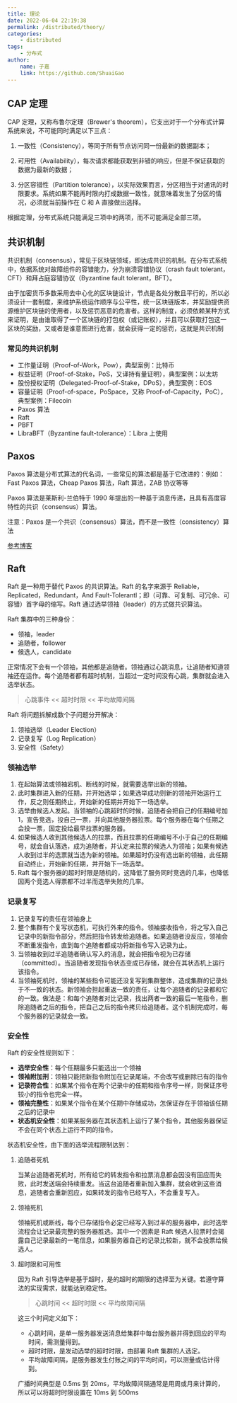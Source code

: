 ```yaml
---
title: 理论
date: 2022-06-04 22:19:38
permalink: /distributed/theory/
categories:
    - distributed
tags:
    - 分布式
author:
    name: 子嘉
    link: https://github.com/ShuaiGao
---
```


## CAP 定理

CAP 定理，又称布鲁尔定理（Brewer's theorem），它支出对于一个分布式计算系统来说，不可能同时满足以下三点：

1. 一致性（Consistency），等同于所有节点访问同一份最新的数据副本；

2. 可用性（Availability），每次请求都能获取到非错的响应，但是不保证获取的数据为最新的数据；

3. 分区容错性（Partition tolerance），以实际效果而言，分区相当于对通讯的时限要求。系统如果不能再时限内打成数据一致性，就意味着发生了分区的情况，必须就当前操作在 C 和 A 直接做出选择。

根据定理，分布式系统只能满足三项中的两项，而不可能满足全部三项。

## 共识机制

共识机制（consensus），常见于区块链领域，即达成共识的机制。在分布式系统中，依据系统对故障组件的容错能力，分为崩溃容错协议（crash fault tolerant，CFT）和拜占庭容错协议（Byzantine fault tolerant，BFT）。

由于加密货币多数采用去中心化的区块链设计，节点是各处分散且平行的，所以必须设计一套制度，来维护系统运作顺序与公平性，统一区块链版本，并奖励提供资源维护区块链的使用者，以及惩罚恶意的危害者。这样的制度，必须依赖某种方式来证明，是由谁取得了一个区块链的打包权（或记账权），并且可以获取打包这一区块的奖励，又或者是谁意图进行危害，就会获得一定的惩罚，这就是共识机制

### 常见的共识机制

-   工作量证明（Proof-of-Work，Pow），典型案例：比特币
-   权益证明（Proof-of-Stake，PoS，又译持有量证明），典型案例：以太坊
-   股份授权证明（Delegated-Proof-of-Stake，DPoS），典型案例：EOS
-   容量证明（Proof-of-space，PoSpace，又称 Proof-of-Capacity，PoC），典型案例：Filecoin
-   Paxos 算法
-   Raft
-   PBFT
-   LibraBFT（Byzantine fault-tolerance）：Libra 上使用

## Paxos

Paxos 算法是分布式算法的代名词，一些常见的算法都是基于它改进的：例如：Fast Paxos 算法，Cheap Paxos 算法，Raft 算法，ZAB 协议等等

Paxos 算法是莱斯利-兰伯特于 1990 年提出的一种基于消息传递，且具有高度容特性的共识（consensus）算法。

注意：Paxos 是一个共识（consensus）算法，而不是一致性（consistency）算法

[参考博客](https://www.cnblogs.com/linbingdong/p/6253479.html)

## Raft

Raft 是一种用于替代 Paxos 的共识算法。Raft 的名字来源于 Reliable，Replicated，Redundant，And Fault-Tolerantl；即（可靠、可复制、可冗余、可容错）首字母的缩写。Raft 通过选举领袖（leader）的方式做共识算法。

Raft 集群中的三种身份：

-   领袖，leader
-   追随者，follower
-   候选人，candidate

正常情况下会有一个领袖，其他都是追随者。领袖通过心跳消息，让追随者知道领袖还在运作。每个追随者都有超时机制，当超过一定时间没有心跳，集群就会进入选举状态。

> 心跳事件 << 超时时限 << 平均故障间隔

Raft 将问题拆解成数个子问题分开解决：

1. 领袖选举（Leader Election）
2. 记录复写（Log Replication）
3. 安全性（Safety）

### 领袖选举

1. 在起始算法或领袖宕机、断线的时候，就需要选举出新的领袖。
2. 此时集群进入新的任期，并开始选举；如果选举成功则新的领袖开始运行工作，反之则任期终止，开始新的任期并开始下一场选举。
3. 选举由候选人发起。当领袖的心跳超时的时候，追随者会把自己的任期编号加 1，宣告竞选，投自己一票，并向其他服务器拉票。每个服务器在每个任期之会投一票，固定投给最早拉票的服务器。
4. 如果候选人收到其他候选人的拉票，而且拉票的任期编号不小于自己的任期编号，就会自认落选，成为追随者，并认定来拉票的候选人为领袖；如果有候选人收到过半的选票就当选为新的领袖。如果超时仍没有选出新的领袖，此任期自动终止，开始新的任期，并开始下一场选举。
5. Raft 每个服务器的超时时限是随机的，这降低了服务同时竞选的几率，也降低因两个竞选人得票都不过半而选举失败的几率。

### 记录复写

1. 记录复写的责任在领袖身上
2. 整个集群有个复写状态机，可执行外来的指令。领袖接收指令，将之写入自己记录中的新指令部分，然后把指令转发给追随者。如果追随者没反应，领袖会不断重发指令，直到每个追随者都成功将新指令写入记录为止。
3. 当领袖收到过半追随者确认写入的消息，就会把指令视为已存储（committed）。当追随者发现指令状态变成已存储，就会在其状态机上运行该指令。
4. 当领袖死机时，领袖的某些指令可能还没复写到集群整体，造成集群的记录处于不一致的状态。新领袖会担起重返一致的责任，让每个追随者的记录都和它的一致。做法是：和每个追随者对比记录，找出两者一致的最后一笔指令，删除追随者之后的指令，把自己之后的指令拷贝给追随者。这个机制完成时，每个服务器的记录就会一致。

### 安全性

Raft 的安全性规则如下：

-   **选举安全性**：每个任期最多只能选出一个领袖
-   **领袖附加刑**：领袖只能把新指令附加在记录尾端，不会改写或删除已有的指令
-   **记录符合性**：如果某个指令在两个记录中的任期和指令序号一样，则保证序号较小的指令也完全一样。
-   **领袖完整性**：如果某个指令在某个任期中存储成功，怎保证存在于领袖该任期之后的记录中
-   **状态机安全性**：如果某服务器在其状态机上运行了某个指令，其他服务器保证不会在同个状态上运行不同的指令。

状态机安全性，由下面的选举流程限制达到：

1. 追随者死机

    当某台追随者死机时，所有给它的转发指令和拉票消息都会因没有回应而失败，此时发送端会持续重发。当这台追随者重新加入集群，就会收到这些消息，追随者会重新回应，如果转发的指令已经写入，不会重复写入。

2. 领袖死机

    领袖死机或断线，每个已存储指令必定已经写入到过半的服务器中，此时选举流程会让记录最完整的服务器胜选。其中一个因素是 Raft 候选人拉票时会揭露自己记录最新的一笔信息，如果服务器自己的记录比较新，就不会投票给候选人。

3. 超时限和可用性

    因为 Raft 引导选举是基于超时，是的超时的期限的选择至为关键。若遵守算法的实现需求，就能达到稳定性。

    > 心跳时间 << 超时时限 << 平均故障间隔

    这三个时间定义如下：

    - 心跳时间，是单一服务器发送消息给集群中每台服务器并得到回应的平均时间，需测量得到。
    - 超时时限，是发动选举的超时时限，由部署 Raft 集群的人选定。
    - 平均故障间隔，是服务器发生付账之间的平均时间，可以测量或估计得到。

    广播时间典型是 0.5ms 到 20ms，平均故障间隔通常是用周或月来计算的，所以可以将超时时限设置在 10ms 到 500ms
